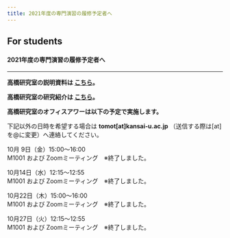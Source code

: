 ```yaml
---
title: 2021年度の専門演習の履修予定者へ
---
```

## For students

#### 2021年度の専門演習の履修予定者へ

---

<i class="fas fa-caret-right"></i> **高橋研究室の説明資料は [こちら](dl/tkhslab2020.pdf)。**

<i class="fas fa-caret-right"></i> **高橋研究室の研究紹介は [こちら](https://www.kansai-u.ac.jp/stories/11_takahashi.html)。**

<i class="fas fa-caret-right"></i> **高橋研究室のオフィスアワーは以下の予定で実施します。**

下記以外の日時を希望する場合は **tomot[at]kansai-u.ac.jp** （送信する際は[at]を@に変更）へ連絡してください。

10月 9日（金）15:00～16:00<br>
M1001 および Zoomミーティング　※終了しました。

10月14日（水）12:15～12:55<br>
M1001 および Zoomミーティング　※終了しました。

10月22日（木）15:00～16:00<br>
M1001 および Zoomミーティング　※終了しました。

10月27日（火）12:15～12:55<br>
M1001 および Zoomミーティング　※終了しました。

